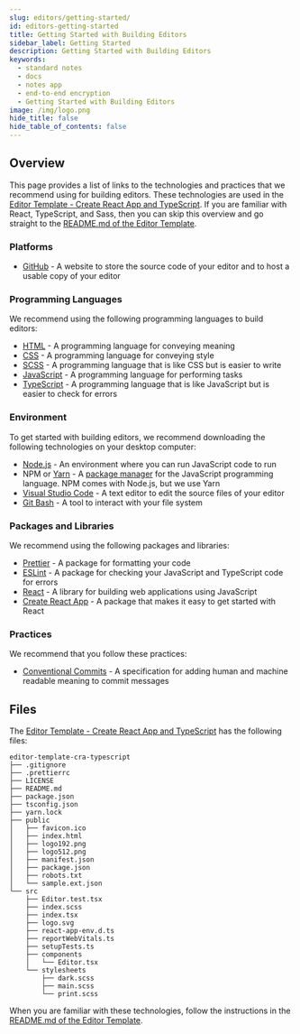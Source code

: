 ```yaml
---
slug: editors/getting-started/
id: editors-getting-started
title: Getting Started with Building Editors
sidebar_label: Getting Started
description: Getting Started with Building Editors
keywords:
  - standard notes
  - docs
  - notes app
  - end-to-end encryption
  - Getting Started with Building Editors
image: /img/logo.png
hide_title: false
hide_table_of_contents: false
---
```


## Overview

This page provides a list of links to the technologies and practices that we recommend using for building editors. These technologies are used in the [Editor Template - Create React App and TypeScript](https://github.com/standardnotes/editor-template-cra-typescript). If you are familiar with React, TypeScript, and Sass, then you can skip this overview and go straight to the [README.md of the Editor Template](https://github.com/standardnotes/editor-template-cra-typescript#readme).

### Platforms

- [GitHub](https://github.com/) - A website to store the source code of your editor and to host a usable copy of your editor

### Programming Languages

We recommend using the following programming languages to build editors:

- [HTML](https://developer.mozilla.org/en-US/docs/Web/HTML) - A programming language for conveying meaning
- [CSS](https://developer.mozilla.org/en-US/docs/Web/CSS) - A programming language for conveying style
- [SCSS](https://sass-lang.com/documentation/syntax) - A programming language that is like CSS but is easier to write
- [JavaScript](https://developer.mozilla.org/en-US/docs/Web/JavaScript) - A programming language for performing tasks
- [TypeScript](https://www.typescriptlang.org/) - A programming language that is like JavaScript but is easier to check for errors

### Environment

To get started with building editors, we recommend downloading the following technologies on your desktop computer:

- [Node.js](https://nodejs.org/) - An environment where you can run JavaScript code to run
- NPM or [Yarn](https://yarnpkg.com/) - A [package manager](https://wikipedia.org/wiki/Package_manager) for the JavaScript programming language. NPM comes with Node.js, but we use Yarn
- [Visual Studio Code](https://code.visualstudio.com/) - A text editor to edit the source files of your editor
- [Git Bash](https://git-scm.com/downloads) - A tool to interact with your file system

### Packages and Libraries

We recommend using the following packages and libraries:

- [Prettier](https://prettier.io/docs/en/index.html) - A package for formatting your code
- [ESLint](https://eslint.org/docs/user-guide/getting-started) - A package for checking your JavaScript and TypeScript code for errors
- [React](https://reactjs.org/docs/getting-started.html) - A library for building web applications using JavaScript
- [Create React App](https://create-react-app.dev/) - A package that makes it easy to get started with React

### Practices

We recommend that you follow these practices:

- [Conventional Commits](https://www.conventionalcommits.org/) - A specification for adding human and machine readable meaning to commit messages

## Files

The [Editor Template - Create React App and TypeScript](https://github.com/standardnotes/editor-template-cra-typescript) has the following files:

```none
editor-template-cra-typescript
├── .gitignore
├── .prettierrc
├── LICENSE
├── README.md
├── package.json
├── tsconfig.json
├── yarn.lock
├── public
│   ├── favicon.ico
│   ├── index.html
│   ├── logo192.png
│   ├── logo512.png
│   ├── manifest.json
│   ├── package.json
│   ├── robots.txt
│   └── sample.ext.json
└── src
    ├── Editor.test.tsx
    ├── index.scss
    ├── index.tsx
    ├── logo.svg
    ├── react-app-env.d.ts
    ├── reportWebVitals.ts
    ├── setupTests.ts
    ├── components
    │   └── Editor.tsx
    └── stylesheets
        ├── dark.scss
        ├── main.scss
        └── print.scss
```

When you are familiar with these technologies, follow the instructions in the [README.md of the Editor Template](https://github.com/standardnotes/editor-template-cra-typescript#readme).

